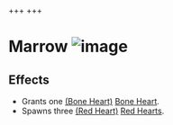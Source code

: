 +++
+++

 # Marrow ![image](/image/Marrow.png) 

Effects
---------


* Grants one [(Bone Heart)](/wiki/Bone_Heart "Bone Heart") [Bone Heart](/wiki/Bone_Heart "Bone Heart").
* Spawns three [(Red Heart)](/wiki/Red_Heart "Red Heart") [Red Hearts](/wiki/Red_Heart "Red Heart").


